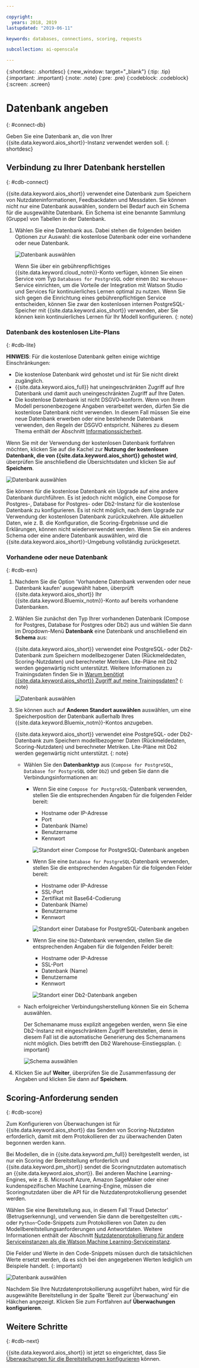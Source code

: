 ```yaml
---

copyright:
  years: 2018, 2019
lastupdated: "2019-06-11"

keywords: databases, connections, scoring, requests

subcollection: ai-openscale

---
```


{:shortdesc: .shortdesc}
{:new_window: target="_blank"}
{:tip: .tip}
{:important: .important}
{:note: .note}
{:pre: .pre}
{:codeblock: .codeblock}
{:screen: .screen}

# Datenbank angeben
{: #connect-db}

Geben Sie eine Datenbank an, die von Ihrer {{site.data.keyword.aios_short}}-Instanz verwendet werden soll.
{: shortdesc}

## Verbindung zu Ihrer Datenbank herstellen
{: #cdb-connect}

{{site.data.keyword.aios_short}} verwendet eine Datenbank zum Speichern von Nutzdateninformationen, Feedbackdaten und Messdaten. Sie können nicht nur eine Datenbank auswählen, sondern bei Bedarf auch ein Schema für die ausgewählte Datenbank. Ein Schema ist eine benannte Sammlung (Gruppe) von Tabellen in der Datenbank.

1.  Wählen Sie eine Datenbank aus. Dabei stehen die folgenden beiden Optionen zur Auswahl: die kostenlose Datenbank oder eine vorhandene oder neue Datenbank.

    ![Datenbank auswählen](images/gs-config-database.png)

    Wenn Sie über ein gebührenpflichtiges {{site.data.keyword.cloud_notm}}-Konto verfügen, können Sie einen Service vom Typ `Databases for PostgreSQL` oder einen `Db2 Warehouse`-Service einrichten, um die Vorteile der Integration mit Watson Studio und Services für kontinuierliches Lernen optimal zu nutzen. Wenn Sie sich gegen die Einrichtung eines gebührenpflichtigen Service entscheiden, können Sie zwar den kostenlosen internen PostgreSQL-Speicher mit {{site.data.keyword.aios_short}} verwenden, aber Sie können kein kontinuierliches Lernen für Ihr Modell konfigurieren.
    {: note}

### Datenbank des kostenlosen Lite-Plans
{: #cdb-lite}

**HINWEIS**: Für die kostenlose Datenbank gelten einige wichtige Einschränkungen:

- Die kostenlose Datenbank wird gehostet und ist für Sie nicht direkt zugänglich.
- {{site.data.keyword.aios_full}} hat uneingeschränkten Zugriff auf Ihre Datenbank und damit auch uneingeschränkten Zugriff auf Ihre Daten.
- Die kostenlose Datenbank ist nicht DSGVO-konform. Wenn von Ihrem Modell personenbezogene Angaben verarbeitet werden, dürfen Sie die kostenlose Datenbank nicht verwenden. In diesem Fall müssen Sie eine neue Datenbank erwerben oder eine bestehende Datenbank verwenden, den Regeln der DSGVO entspricht. Näheres zu diesem Thema enthält der Abschnitt [Informationssicherheit](/docs/services/ai-openscale?topic=ai-openscale-is-ov).

Wenn Sie mit der Verwendung der kostenlosen Datenbank fortfahren möchten, klicken Sie auf die Kachel zur **Nutzung der kostenlosen Datenbank, die von {{site.data.keyword.aios_short}} gehostet wird**, überprüfen Sie anschließend die Übersichtsdaten und klicken Sie auf **Speichern**.

  ![Datenbank auswählen](images/gs-config-database2.png)
  
Sie können für die kostenlose Datenbank ein Upgrade auf eine andere Datenbank durchführen. Es ist jedoch nicht möglich, eine Compose for Postgres-, Database for Postgres- oder Db2-Instanz für die kostenlose Datenbank zu konfigurieren. Es ist nicht möglich, nach dem Upgrade zur Verwendung der kostenlosen Datenbank zurückzukehren. Alle aktuellen Daten, wie z. B. die Konfiguration, die Scoring-Ergebnisse und die Erklärungen, können nicht wiederverwendet werden. Wenn Sie ein anderes Schema oder eine andere Datenbank auswählen, wird die {{site.data.keyword.aios_short}}-Umgebung vollständig zurückgesetzt.



### Vorhandene oder neue Datenbank
{: #cdb-exn}

1.  Nachdem Sie die Option 'Vorhandene Datenbank verwenden oder neue Datenbank kaufen' ausgewählt haben, überprüft {{site.data.keyword.aios_short}} Ihr {{site.data.keyword.Bluemix_notm}}-Konto auf bereits vorhandene Datenbanken.

1.  Wählen Sie zunächst den Typ Ihrer vorhandenen Datenbank (Compose for Postgres, Database for Postgres oder Db2) aus und wählen Sie dann im Dropdown-Menü **Datenbank** eine Datenbank und anschließend ein **Schema** aus:

    {{site.data.keyword.aios_short}} verwendet eine PostgreSQL- oder Db2-Datenbank zum Speichern modellbezogener Daten (Rückmeldedaten, Scoring-Nutzdaten) und berechneter Metriken. Lite-Pläne mit Db2 werden gegenwärtig nicht unterstützt. Weitere Informationen zu Trainingsdaten finden Sie in [Warum benötigt {{site.data.keyword.aios_short}} Zugriff auf meine Trainingsdaten?](/docs/services/ai-openscale?topic=ai-openscale-trainingdata#trainingdata)
    {: note}

    ![Datenbank auswählen](images/gs-config-database3.png)

1.  Sie können auch auf **Anderen Standort auswählen** auswählen, um eine Speicherposition der Datenbank außerhalb Ihres {{site.data.keyword.Bluemix_notm}}-Kontos anzugeben.

    {{site.data.keyword.aios_short}} verwendet eine PostgreSQL- oder Db2-Datenbank zum Speichern modellbezogener Daten (Rückmeldedaten, Scoring-Nutzdaten) und berechneter Metriken. Lite-Pläne mit Db2 werden gegenwärtig nicht unterstützt.
    {: note}

    - Wählen Sie den **Datenbanktyp** aus (`Compose for PostgreSQL`, `Database for PostgreSQL` oder `Db2`) und geben Sie dann die Verbindungsinformationen an:

        - Wenn Sie eine `Compose for PostgreSQL`-Datenbank verwenden, stellen Sie die entsprechenden Angaben für die folgenden Felder bereit:

            - Hostname oder IP-Adresse
            - Port
            - Datenbank (Name)
            - Benutzername
            - Kennwort

            ![Standort einer Compose for PostgreSQL-Datenbank angeben](images/db-config-cpostgres.png)

        - Wenn Sie eine `Database for PostgreSQL`-Datenbank verwenden, stellen Sie die entsprechenden Angaben für die folgenden Felder bereit:

            - Hostname oder IP-Adresse
            - SSL-Port
            - Zertifikat mit Base64-Codierung
            - Datenbank (Name)
            - Benutzername
            - Kennwort

            ![Standort einer Database for PostgreSQL-Datenbank angeben](images/db-config-dpostgres.png)

        - Wenn Sie eine `Db2`-Datenbank verwenden, stellen Sie die entsprechenden Angaben für die folgenden Felder bereit:

            - Hostname oder IP-Adresse
            - SSL-Port
            - Datenbank (Name)
            - Benutzername
            - Kennwort

            ![Standort einer Db2-Datenbank angeben](images/db-config-db2.png)

    - Nach erfolgreicher Verbindungsherstellung können Sie ein Schema auswählen.

      Der Schemaname muss explizit angegeben werden, wenn Sie eine Db2-Instanz mit eingeschränktem Zugriff bereitstellen, denn in diesem Fall ist die automatische Generierung des Schemanamens nicht möglich. Dies betrifft den Db2 Warehouse-Einstiegsplan.
      {: important}

      ![Schema auswählen](images/gs-config-database5.png)

1.  Klicken Sie auf **Weiter**, überprüfen Sie die Zusammenfassung der Angaben und klicken Sie dann auf **Speichern**.

## Scoring-Anforderung senden
{: #cdb-score}

Zum Konfigurieren von Überwachungen ist für {{site.data.keyword.aios_short}} das Senden von Scoring-Nutzdaten erforderlich, damit mit dem Protokollieren der zu überwachenden Daten begonnen werden kann.

Bei Modellen, die in {{site.data.keyword.pm_full}} bereitgestellt werden, ist nur ein Scoring der Bereitstellung erforderlich und {{site.data.keyword.pm_short}} sendet die Scoringnutzdaten automatisch an {{site.data.keyword.aios_short}}. Bei anderen Machine Learning-Engines, wie z. B. Microsoft Azure, Amazon SageMaker oder einer kundenspezifischen Machine Learning-Engine, müssen die Scoringnutzdaten über die API für die Nutzdatenprotokollierung gesendet werden. 

Wählen Sie eine Bereitstellung aus, in diesem Fall 'Fraud Detector' (Betrugserkennung), und verwenden Sie dann die bereitgestellten `cURL`- oder `Python`-Code-Snippets zum Protokollieren von Daten zu den Modellbereitstellungsanforderungen und Antwortdaten. Weitere Informationen enthält der Abschnitt [Nutzdatenprotokollierung für andere Serviceinstanzen als die Watson Machine Learning-Serviceinstanz](/docs/services/ai-openscale?topic=ai-openscale-cml-connect).

Die Felder und Werte in den Code-Snippets müssen durch die tatsächlichen Werte ersetzt werden, da es sich bei den angegebenen Werten lediglich um Beispiele handelt.
{: important}

![Datenbank auswählen](images/config-send-scoring.png)

Nachdem Sie Ihre Nutzdatenprotokollierung ausgeführt haben, wird für die ausgewählte Bereitstellung in der Spalte 'Bereit zur Überwachung' ein Häkchen angezeigt. Klicken Sie zum Fortfahren auf **Überwachungen konfigurieren**.

## Weitere Schritte
{: #cdb-next}

{{site.data.keyword.aios_short}} ist jetzt so eingerichtet, dass Sie [Überwachungen für die Bereitstellungen konfigurieren](/docs/services/ai-openscale?topic=ai-openscale-mo-config) können.
